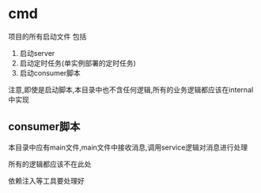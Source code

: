 # cmd

项目的所有启动文件
包括

1. 启动server
2. 启动定时任务(单实例部署的定时任务)
3. 启动consumer脚本

注意,即使是启动脚本,本目录中也不含任何逻辑,所有的业务逻辑都应该在internal中实现

## consumer脚本

本目录中应有main文件,main文件中接收消息,调用service逻辑对消息进行处理

所有的逻辑都应该不在此处

依赖注入等工具要处理好
